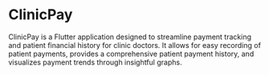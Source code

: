 # ClinicPay
ClinicPay is a Flutter application designed to streamline payment tracking and patient financial history for clinic doctors. It allows for easy recording of patient payments, provides a comprehensive patient payment history, and visualizes payment trends through insightful graphs.
